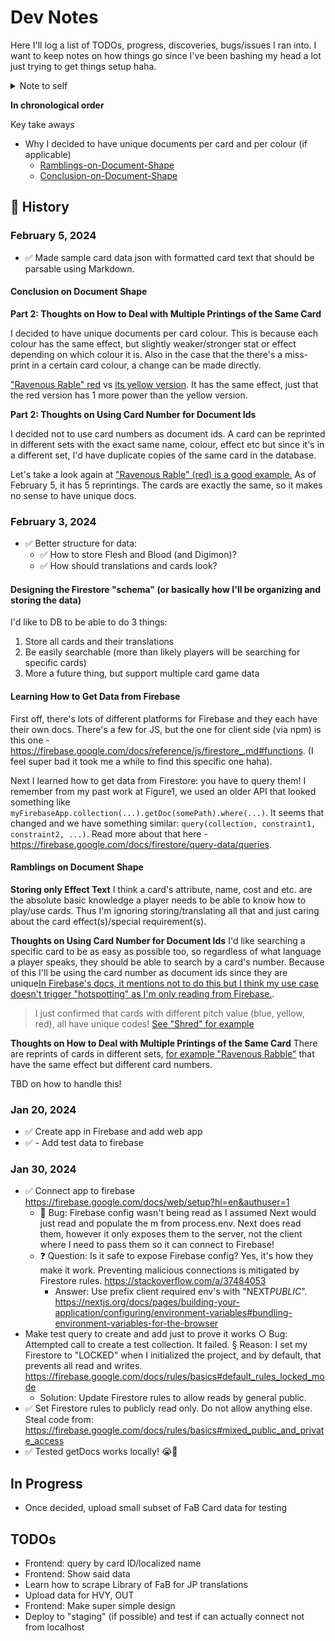 # Dev Notes

Here I'll log a list of TODOs, progress, discoveries, bugs/issues I ran into. I want to keep notes on how things go since I've been bashing my head a lot just trying to get things setup haha.

<details>
<summary>Note to self</summary>

It's been ~5months since I coded, plus it's my first time setting up Next and Firestore. Be gentle and learn slowly! (Try to not pull your hair out too!)

</details>

**In chronological order**

Key take aways

- Why I decided to have unique documents per card and per colour (if applicable)
  - [Ramblings-on-Document-Shape](#Ramblings-on-Document-Shape)
  - [Conclusion-on-Document-Shape](#Conclusion-on-Document-Shape)

## 📜 History

### February 5, 2024

- ✅ Made sample card data json with formatted card text that should be parsable using Markdown.

#### Conclusion on Document Shape

**Part 2: Thoughts on How to Deal with Multiple Printings of the Same Card**

I decided to have unique documents per card colour. This is because each colour has the same effect, but slightly weaker/stronger stat or effect depending on which colour it is. Also in the case that the there's a miss-print in a certain card colour, a change can be made directly.

["Ravenous Rable" red](https://fabrary.net/cards/ravenous-rabble-red) vs [its yellow version](https://fabrary.net/cards/ravenous-rabble-yellow). It has the same effect, just that the red version has 1 more power than the yellow version.

**Part 2: Thoughts on Using Card Number for Document Ids**

I decided not to use card numbers as document ids. A card can be reprinted in different sets with the exact same name, colour, effect etc but since it's in a different set, I'd have duplicate copies of the same card in the database.

Let's take a look again at ["Ravenous Rable" (red) is a good example.](https://fabrary.net/cards/ravenous-rabble-red) As of February 5, it has 5 reprintings. The cards are exactly the same, so it makes no sense to have unique docs.

### February 3, 2024

- ✅ Better structure for data:
  - ✅ How to store Flesh and Blood (and Digimon)?
  - ✅ How should translations and cards look?

#### Designing the Firestore "schema" (or basically how I'll be organizing and storing the data)

I'd like to DB to be able to do 3 things:

1. Store all cards and their translations
2. Be easily searchable (more than likely players will be searching for specific cards)
3. More a future thing, but support multiple card game data

#### Learning How to Get Data from Firebase

First off, there's lots of different platforms for Firebase and they each have their own docs. There's a few for JS, but the one for client side (via npm) is this one - https://firebase.google.com/docs/reference/js/firestore_.md#functions. (I feel super bad it took me a while to find this specific one haha).

Next I learned how to get data from Firestore: you have to query them! I remember from my past work at Figure1, we used an older API that looked something like `myFirebaseApp.collection(...).getDoc(somePath).where(...)`. It seems that changed and we have something similar: `query(collection, constraint1, constraint2, ...)`. Read more about that here - https://firebase.google.com/docs/firestore/query-data/queries.

#### Ramblings on Document Shape

**Storing only Effect Text**
I think a card's attribute, name, cost and etc. are the absolute basic knowledge a player needs to be able to know how to play/use cards. Thus I'm ignoring storing/translating all that and just caring about the card effect(s)/special requirement(s).

**Thoughts on Using Card Number for Document Ids**
I'd like searching a specific card to be as easy as possible too, so regardless of what language a player speaks, they should be able to search by a card's number. Because of this I'll be using the card number as document ids since they are unique[In Firebase's docs, it mentions not to do this but I think my use case doesn't trigger "hotspotting" as I'm only reading from Firebase.](https://firebase.google.com/docs/firestore/best-practices#document_ids).

> I just confirmed that cards with different pitch value (blue, yellow, red), all have unique codes! [See "Shred" for example](https://fabrary.net/cards/shred-red)

**Thoughts on How to Deal with Multiple Printings of the Same Card**
There are reprints of cards in different sets, [for example "Ravenous Rabble"](https://fabrary.net/cards/ravenous-rabble-red) that have the same effect but different card numbers.

TBD on how to handle this!

### Jan 20, 2024

- ✅ Create app in Firebase and add web app
- ✅ - Add test data to firebase

### Jan 30, 2024

- ✅ Connect app to firebase https://firebase.google.com/docs/web/setup?hl=en&authuser=1
  - 🐛 Bug: Firebase config wasn't being read as I assumed Next would just read and populate the m from process.env. Next does read them, however it only exposes them to the server, not the client where I need to pass them so it can connect to Firebase!
  - ❓ Question: Is it safe to expose Firebase config? Yes, it's how they make it work. Preventing malicious connections is mitigated by Firestore rules. https://stackoverflow.com/a/37484053
    - Answer: Use prefix client required env's with "NEXT*PUBLIC*". https://nextjs.org/docs/pages/building-your-application/configuring/environment-variables#bundling-environment-variables-for-the-browser
- Make test query to create and add just to prove it works
  ○ Bug: Attempted call to create a test collection. It failed.
  § Reason: I set my Firestore to "LOCKED" when I initialized the project, and by default, that prevents all read and writes. https://firebase.google.com/docs/rules/basics#default_rules_locked_mode
  - Solution: Update Firestore rules to allow reads by general public.
- ✅ Set Firestore rules to publicly read only. Do not allow anything else. Steal code from: https://firebase.google.com/docs/rules/basics#mixed_public_and_private_access
- ✅ Tested getDocs works locally! 😭🥳

## In Progress

- Once decided, upload small subset of FaB Card data for testing

## TODOs

- Frontend: query by card ID/localized name
- Frontend: Show said data
- Learn how to scrape Library of FaB for JP translations
- Upload data for HVY, OUT
- Frontend: Make super simple design
- Deploy to "staging" (if possible) and test if can actually connect not from localhost
